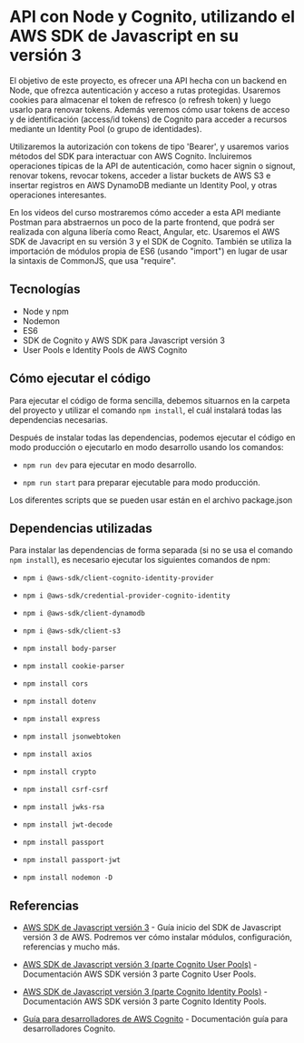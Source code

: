 # API con Node y Cognito, utilizando el AWS SDK de Javascript en su versión 3

El objetivo de este proyecto, es ofrecer una API hecha con un backend en Node, que ofrezca autenticación y acceso a rutas protegidas. Usaremos cookies para almacenar el token de refresco (o refresh token) y luego usarlo para renovar tokens. Además veremos cómo usar tokens de acceso y de identificación (access/id tokens) de Cognito para acceder a recursos mediante un Identity Pool (o grupo de identidades).

Utilizaremos la autorización con tokens de tipo 'Bearer', y usaremos varios métodos del SDK para interactuar con AWS Cognito. Incluiremos operaciones típicas de la API de autenticación, como hacer signin o signout, renovar tokens, revocar tokens, acceder a listar buckets de AWS S3 e insertar registros en AWS DynamoDB mediante un Identity Pool, y otras operaciones interesantes.

En los videos del curso mostraremos cómo acceder a esta API mediante Postman para abstraernos un poco de la parte frontend, que podrá ser realizada con alguna libería como React, Angular, etc.
Usaremos el AWS SDK de Javacript en su versión 3 y el SDK de Cognito. También se utiliza la importación de módulos propia de ES6 (usando "import") en lugar de usar la sintaxis de CommonJS, que usa "require".


## Tecnologías 

* Node y npm
* Nodemon
* ES6
* SDK de Cognito y AWS SDK para Javascript versión 3
* User Pools e Identity Pools de AWS Cognito

## Cómo ejecutar el código

Para ejecutar el código de forma sencilla, debemos situarnos en la carpeta del proyecto y utilizar el comando `npm install`, el cuál instalará todas las dependencias necesarias.

Después de instalar todas las dependencias, podemos ejecutar el código en modo producción o ejecutarlo en modo desarrollo usando los comandos:

* `npm run dev` para ejecutar en modo desarrollo.

* `npm run start` para preparar ejecutable para modo producción.

Los diferentes scripts que se pueden usar están en el archivo package.json

## Dependencias utilizadas

Para instalar las dependencias de forma separada (si no se usa el comando `npm install`), es necesario ejecutar los siguientes comandos de npm:

* `npm i @aws-sdk/client-cognito-identity-provider`

* `npm i @aws-sdk/credential-provider-cognito-identity`

* `npm i @aws-sdk/client-dynamodb`

* `npm i @aws-sdk/client-s3`

* `npm install body-parser`

* `npm install cookie-parser`

* `npm install cors`

* `npm install dotenv`

* `npm install express`

* `npm install jsonwebtoken`

* `npm install axios`

* `npm install crypto`

* `npm install csrf-csrf`

* `npm install jwks-rsa`

* `npm install jwt-decode`

* `npm install passport`

* `npm install passport-jwt`

* `npm install nodemon -D`

## Referencias

- [AWS SDK de Javascript versión 3](https://docs.aws.amazon.com/AWSJavaScriptSDK/v3/latest/) - Guía inicio del SDK de Javascript versión 3 de AWS. Podremos ver cómo instalar módulos, configuración, referencias y mucho más.

- [AWS SDK de Javascript versión 3 (parte Cognito User Pools)](https://docs.aws.amazon.com/AWSJavaScriptSDK/v3/latest/preview/Package/-aws-sdk-client-cognito-identity-provider/) - Documentación AWS SDK versión 3 parte Cognito User Pools.

- [AWS SDK de Javascript versión 3 (parte Cognito Identity Pools)](https://docs.aws.amazon.com/AWSJavaScriptSDK/v3/latest/preview/Package/-aws-sdk-client-cognito-identity/) - Documentación AWS SDK versión 3 parte Cognito Identity Pools. 

- [Guía para desarrolladores de AWS Cognito](https://docs.aws.amazon.com/es_es/cognito/latest/developerguide/what-is-amazon-cognito.html) - Documentación guía para desarrolladores Cognito.


